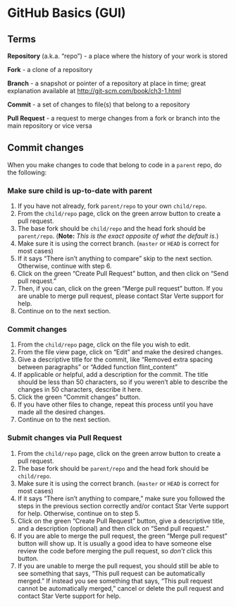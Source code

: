 # GitHub Basics (GUI)

## Terms
__Repository__ (a.k.a. “repo”) - a place where the history of your work is stored

__Fork__ - a clone of a repository

__Branch__ - a snapshot or pointer of a repository at place in time; great explanation available at http://git-scm.com/book/ch3-1.html

__Commit__ - a set of changes to file(s) that belong to a repository

__Pull Request__ - a request to merge changes from a fork or branch into the main repository or vice versa

## Commit changes
When you make changes to code that belong to code in a `parent` repo, do the following:

### Make sure child is up-to-date with parent
1. If you have not already, fork `parent/repo` to your own `child/repo`.
2. From the `child/repo` page, click on the green arrow button to create a pull request.
3. The base fork should be `child/repo` and the head fork should be `parent/repo`. (__Note:__ _This is the exact opposite of what the default is._)
4. Make sure it is using the correct branch. (`master` or `HEAD` is correct for most cases)
5. If it says “There isn’t anything to compare” skip to the next section. Otherwise, continue with step 6.
6. Click on the green “Create Pull Request” button, and then click on “Send pull request.”
7. Then, if you can, click on the green “Merge pull request” button. If you are unable to merge pull request, please contact Star Verte support for help.
8. Continue on to the next section.

### Commit changes
1. From the `child/repo` page, click on the file you wish to edit.
2. From the file view page, click on “Edit” and make the desired changes.
3. Give a descriptive title for the commit, like “Removed extra spacing between paragraphs” or “Added function flint_content”
4. If applicable or helpful, add a description for the commit. The title should be less than 50 characters, so if you weren’t able to describe the changes in 50 characters, describe it here.
5. Click the green “Commit changes” button.
6. If you have other files to change, repeat this process until you have made all the desired changes.
7. Continue on to the next section.

### Submit changes via Pull Request
1. From the `child/repo` page, click on the green arrow button to create a pull request.
2. The base fork should be `parent/repo` and the head fork should be `child/repo`.
3. Make sure it is using the correct branch. (`master` or `HEAD` is correct for most cases)
4. If it says “There isn’t anything to compare,” make sure you followed the steps in the previous section correctly and/or contact Star Verte support for help. Otherwise, continue on to step 5.
5. Click on the green “Create Pull Request” button, give a descriptive title, and a description (optional) and then click on “Send pull request.”
6. If you are able to merge the pull request, the green “Merge pull request” button will show up. It is usually a good idea to have someone else review the code before merging the pull request, so _don’t_ click this button.
7. If you are unable to merge the pull request, you should still be able to see something that says, “This pull request can be automatically merged.” If instead you see something that says, “This pull request cannot be automatically merged,” cancel or delete the pull request and contact Star Verte support for help.

